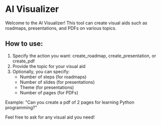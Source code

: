 # AI Visualizer

Welcome to the AI Visualizer! This tool can create visual aids such as roadmaps, presentations, and PDFs on various topics.

## How to use:

1. Specify the action you want: create_roadmap, create_presentation, or create_pdf
2. Provide the topic for your visual aid
3. Optionally, you can specify:
   - Number of steps (for roadmaps)
   - Number of slides (for presentations)
   - Theme (for presentations)
   - Number of pages (for PDFs)

Example: "Can you create a pdf of 2 pages for learning Python programming?"

Feel free to ask for any visual aid you need!
